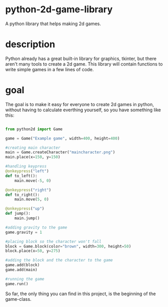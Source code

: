 # python-2d-game-library
A python library that helps making 2d games.
# description
Python already has a great built-in library for graphics, tkinter, but there aren't many tools to create a 2d game. This library will contain functions to write simple games in a few lines of code.
# goal
The goal is to make it easy for everyone to create 2d games in python, without having to calculate everthing yourself, so you have something like this:

```python

from python2d import Game

game = Game("Example game", width=400, height=400)

#creating main character
main = Game.createCharacter("maincharacter.png")
main.place(x=150, y=150)

#handling keypress
@onkeypress("left")
def to_left():
    main.move(-5, 0)

@onkeypress("right")
def to_right():
    main.move(5, 0)

@onkeypress("up")
def jump():
    main.jump()

#adding gravity to the game
game.gravity = 1

#placing block so the character won't fall
block = Game.block(color="brown", width=300, height=50)
block.place(x=50, y=275)

#adding the block and the character to the game
game.add(block)
game.add(main)

#running the game
game.run()
```

So far, the only thing you can find in this project, is the beginning of the game-class.
